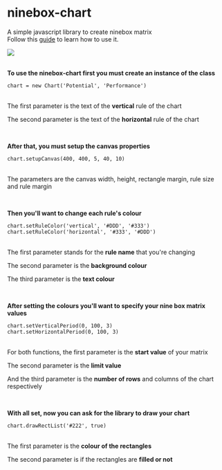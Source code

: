# ninebox-chart
A simple javascript library to create ninebox matrix<br>
Follow this <a href="#guide">guide</a> to learn how to use it.

<a href="http://imgur.com/a/cSJJf"><img src="http://i.imgur.com/iUnbcFi.png"/></a><br>
<br>
<div id="guide">
<p><strong>To use the ninebox-chart first you must create an instance of the class</strong></p>
<code>chart = new Chart('Potential', 'Performance')</code><br><br>
<p>The first parameter is the text of the <b>vertical</b> rule of the chart<br></p>
<p>The second parameter is the text of the <b>horizontal</b> rule of the chart</p>
<br>
<p><strong>After that, you must setup the canvas properties</strong></p>
<code>chart.setupCanvas(400, 400, 5, 40, 10)</code><br><br>
<p>The parameters are the canvas width, height, rectangle margin, rule size and rule margin</p>
<br>
<p><strong>Then you'll want to change each rule's colour</strong></p>
<code>chart.setRuleColor('vertical', '#DDD', '#333')</code><br>
<code>chart.setRuleColor('horizontal', '#333', '#DDD')</code><br><br>
<p>The first parameter stands for the <b>rule name</b> that you're changing</p>
<p>The second parameter is the <b>background colour</b></p>
<p>The third parameter is the <b>text colour</b></p>
<br>
<p><strong>After setting the colours you'll want to specify your nine box matrix values</strong></p>
<code>chart.setVerticalPeriod(0, 100, 3)</code><br>
<code>chart.setHorizontalPeriod(0, 100, 3)</code><br><br>
<p>For both functions, the first parameter is the <b>start value</b> of your matrix</p>
<p>The second parameter is the <b>limit value</b></p>
<p>And the third parameter is the <b>number of rows</b> and columns of the chart respectively</p>
<br>
<p><strong>With all set, now you can ask for the library to draw your chart</strong></p>
<code>chart.drawRectList('#222', true)</code><br><br>
<p>The first parameter is the <b>colour of the rectangles</b></p>
<p>The second parameter is if the rectangles are <b>filled or not</b></p>
</div>
